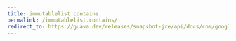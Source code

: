 ```yaml
---
title: immutablelist.contains
permalink: /immutablelist.contains/
redirect_to: https://guava.dev/releases/snapshot-jre/api/docs/com/google/common/collect/ImmutableList.html#contains-java.lang.Object-
---
```


